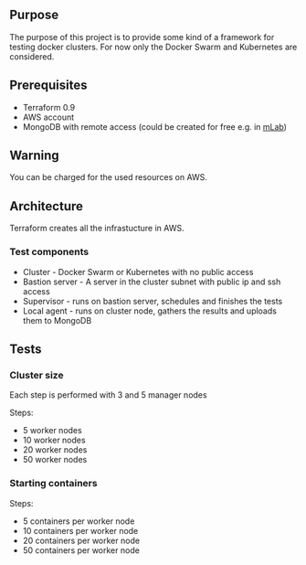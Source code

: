## Purpose
The purpose of this project is to provide some kind of a framework for testing docker clusters.
For now only the Docker Swarm and Kubernetes are considered.

## Prerequisites
- Terraform 0.9
- AWS account
- MongoDB with remote access (could be created for free e.g. in [mLab](https://mlab.com/))

## Warning
You can be charged for the used resources on AWS.

## Architecture
Terraform creates all the infrastucture in AWS.

### Test components
- Cluster - Docker Swarm or Kubernetes with no public access
- Bastion server - A server in the cluster subnet with public ip and ssh access
- Supervisor - runs on bastion server, schedules and finishes the tests
- Local agent - runs on cluster node, gathers the results and uploads them to MongoDB

## Tests
### Cluster size
Each step is performed with 3 and 5 manager nodes

Steps:
- 5 worker nodes
- 10 worker nodes
- 20 worker nodes
- 50 worker nodes

### Starting containers
Steps:
- 5 containers per worker node
- 10 containers per worker node
- 20 containers per worker node
- 50 containers per worker node
